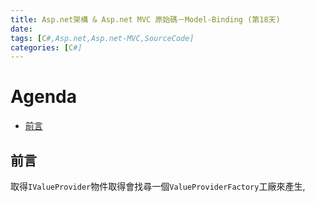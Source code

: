 ```yaml
---
title: Asp.net架構 & Asp.net MVC 原始碼－Model-Binding (第18天)
date: 
tags: [C#,Asp.net,Asp.net-MVC,SourceCode]
categories: [C#]
---
```


# Agenda<!-- omit in toc -->
- [前言](#%e5%89%8d%e8%a8%80)

## 前言

取得`IValueProvider`物件取得會找尋一個`ValueProviderFactory`工廠來產生,
